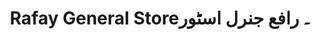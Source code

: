 ---
title: "Rafay General Store۔ رافع جنرل اسٹور"
url: /karachi/rafay-general-store-rf-jnrl-sttwr/
shop: Dorfladen
---